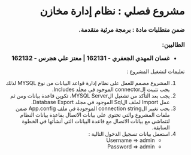<div dir="rtl">

<h1>
مشروع فصلي : نظام إدارة مخازن
</h1>

<h3> 
ضمن متطلبات مادة : برمجة مرئية متقدمة.
<br>
<br>
الطالبين:
<ul> 
<li> غسان المهدي الجعفري - 162131 | معتز علي هجرس - 162132</li>
</ul>
</h3>

تعليمات لتشغيل المشروع :
<ol>
  <li>
  المشروع مصمم للعمل على نظام إدارة قواعد البيانات من نوع MYSQL 
  لذلك يجب تثبيت الconnector الموجود في مجلد Includes.
  </li>
  <li>
  يجب بعد التأكد من تشغيل الMYSQL Server،
  تكوين قاعدة بيانات ومن ثم عمل Import لملف الSql الموجود في مجلد Database Export.
  </li>
  <li>
  يجب تغيير الconnection string الموجودة في ملف App.config ضمن ملفات المشروع
  والتي تحتوي على بيانات الاتصال بقاعدة بيانات النظام لتتماشى مع بيانات الاتصال مع قاعدة البيانات التي أنشأتها في الخطوة السابقة.
  </li>
  <li>
  استعمل بيانات تسجيل الدخول التالية :
  <ul>
  <li>Username => admin</li>
  <li>Password => admin</li>
  </ul>
  </li>
</ol>

</div>
